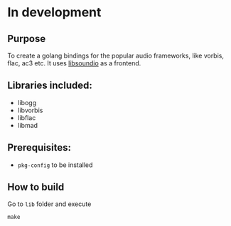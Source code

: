 # In development

## Purpose

To create a golang bindings for the popular audio frameworks, like vorbis, flac, ac3 etc. It uses [libsoundio](http://libsound.io) as a frontend.

## Libraries included:
- libogg
- libvorbis
- libflac
- libmad

## Prerequisites:
- `pkg-config` to be installed

## How to build
Go to `lib` folder and execute
```
make
```
